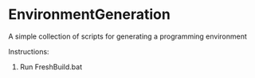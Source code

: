 # EnvironmentGeneration
A simple collection of scripts for generating a programming environment

Instructions:

1) Run FreshBuild.bat
